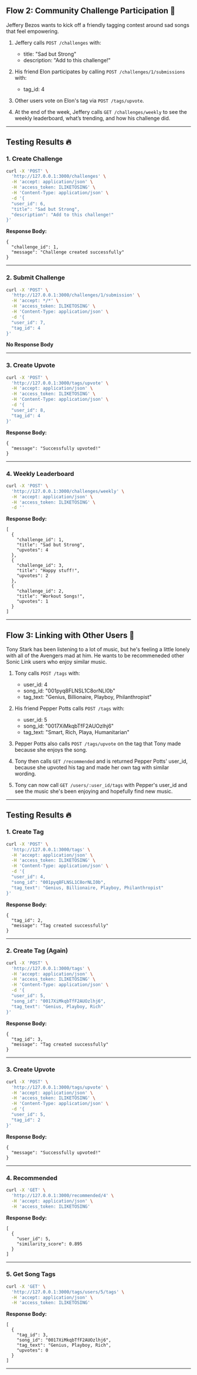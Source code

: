 ## Flow 2: Community Challenge Participation 🎯

Jeffery Bezos wants to kick off a friendly tagging contest around sad songs that feel empowering.

1. Jeffery calls `POST /challenges` with:
   - title: "Sad but Strong"
   - description: "Add to this challenge!"

2. His friend Elon participates by calling `POST /challenges/1/submissions` with:
   - tag_id: 4

3. Other users vote on Elon's tag via `POST /tags/upvote`.

4. At the end of the week, Jeffery calls `GET /challenges/weekly`  to see the weekly leaderboard, what’s trending, and how his challenge did.

---
## Testing Results 🔥
### 1. Create Challenge

```bash
curl -X 'POST' \
  'http://127.0.0.1:3000/challenges' \
  -H 'accept: application/json' \
  -H 'access_token: ILIKETOSING' \
  -H 'Content-Type: application/json' \
  -d '{
  "user_id": 6,
  "title": "Sad but Strong",
  "description": "Add to this challenge!"
}'
```

**Response Body:**

```
{
  "challenge_id": 1,
  "message": "Challenge created successfully"
}
```

---

### 2. Submit Challenge

```bash
curl -X 'POST' \
  'http://127.0.0.1:3000/challenges/1/submission' \
  -H 'accept: */*' \
  -H 'access_token: ILIKETOSING' \
  -H 'Content-Type: application/json' \
  -d '{
  "user_id": 7,
  "tag_id": 4
}'
```

**No Response Body** 


---
### 3. Create Upvote

```bash
curl -X 'POST' \
  'http://127.0.0.1:3000/tags/upvote' \
  -H 'accept: application/json' \
  -H 'access_token: ILIKETOSING' \
  -H 'Content-Type: application/json' \
  -d '{
  "user_id": 8,
  "tag_id": 4
}'
```

**Response Body:**

```
{
  "message": "Successfully upvoted!"
}
```

---
### 4. Weekly Leaderboard

```bash
curl -X 'POST' \
  'http://127.0.0.1:3000/challenges/weekly' \
  -H 'accept: application/json' \
  -H 'access_token: ILIKETOSING' \
  -d ''
```

**Response Body:**

```
[
  {
    "challenge_id": 1,
    "title": "Sad but Strong",
    "upvotes": 4
  },
  {
    "challenge_id": 3,
    "title": "Happy stuff!",
    "upvotes": 2
  },
  {
    "challenge_id": 2,
    "title": "Workout Songs!",
    "upvotes": 1
  }
]
```

---


## Flow 3: Linking with Other Users 👯

Tony Stark has been listening to a lot of music, but he's feeling a little lonely with all of the Avengers mad at him. He wants to be recommeneded other Sonic Link users who enjoy similar music.

1. Tony calls `POST /tags` with:
   - user_id: 4
   - song_id: "001pyq8FLNSL1C8orNLI0b"
   - tag_text: "Genius, Billionaire, Playboy, Philanthropist"

2. His friend Pepper Potts calls `POST /tags` with:
   - user_id: 5
   - song_id: "0017XiMkqbTfF2AUOzlhj6"
   - tag_text: "Smart, Rich, Playa, Humanitarian"

3. Pepper Potts also calls `POST /tags/upvote` on the tag that Tony made because she enjoys the song.

4. Tony then calls `GET /recommended` and is returned Pepper Potts' user_id, because she upvoted his tag and made her own tag with similar wording.

5. Tony can now call  `GET /users/:user_id/tags` with Pepper's user_id and see the music she's been enjoying and hopefully find new music.

---

## Testing Results 🔥
### 1. Create Tag

```bash
curl -X 'POST' \
  'http://127.0.0.1:3000/tags' \
  -H 'accept: application/json' \
  -H 'access_token: ILIKETOSING' \
  -H 'Content-Type: application/json' \
  -d '{
  "user_id": 4,
  "song_id": "001pyq8FLNSL1C8orNLI0b",
  "tag_text": "Genius, Billionaire, Playboy, Philanthropist"
}'
```

**Response Body:**

```
{
  "tag_id": 2,
  "message": "Tag created successfully"
}
```

---

### 2. Create Tag (Again)

```bash
curl -X 'POST' \
  'http://127.0.0.1:3000/tags' \
  -H 'accept: application/json' \
  -H 'access_token: ILIKETOSING' \
  -H 'Content-Type: application/json' \
  -d '{
  "user_id": 5,
  "song_id": "0017XiMkqbTfF2AUOzlhj6",
  "tag_text": "Genius, Playboy, Rich"
}'
```

**Response Body:**

```
{
  "tag_id": 3,
  "message": "Tag created successfully"
}
```

---

### 3. Create Upvote

```bash
curl -X 'POST' \
  'http://127.0.0.1:3000/tags/upvote' \
  -H 'accept: application/json' \
  -H 'access_token: ILIKETOSING' \
  -H 'Content-Type: application/json' \
  -d '{
  "user_id": 5,
  "tag_id": 2
}'
```

**Response Body:**

```
{
  "message": "Successfully upvoted!"
}
```

---

### 4. Recommended

```bash
curl -X 'GET' \
  'http://127.0.0.1:3000/recommended/4' \
  -H 'accept: application/json' \
  -H 'access_token: ILIKETOSING'
```

**Response Body:**

```
[
  {
    "user_id": 5,
    "similarity_score": 0.895
  }
]
```

---

### 5. Get Song Tags

```bash
curl -X 'GET' \
  'http://127.0.0.1:3000/tags/users/5/tags' \
  -H 'accept: application/json' \
  -H 'access_token: ILIKETOSING'
```

**Response Body:**

```
[
  {
    "tag_id": 3,
    "song_id": "0017XiMkqbTfF2AUOzlhj6",
    "tag_text": "Genius, Playboy, Rich",
    "upvotes": 0
  }
]
```

---
